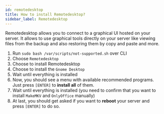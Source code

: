```yaml
---
id: remotedesktop
title: How to install Remotedesktop?
sidebar_label: Remotedesktop
---
```


Remotedesktop allows you to connect to a graphical UI hosted on your server.
It allows to use graphical tools directly on your server like viewing files from the backup and also restoring them by copy and paste and more.

1. Run `sudo bash /var/scripts/not-supported.sh` over CLI
1. Choose `Remotedesktop`
1. Choose to install Remotedesktop
1. Choose to install the `Gnome Desktop`
1. Wait until everything is installed
1. Now, you should see a menu with available recommended programs. Just press `[ENTER]` to **install all** of them.
1. Wait until everything is installed (you need to confirm that you want to install `MakeMKV` and `OnlyOffice` manually)
1. At last, you should get asked if you want to **reboot** your server and press `[ENTER]` to do so.